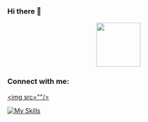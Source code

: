 ### Hi there 👋
<div id="header" align="center">
  <img src="https://media.giphy.com/media/3kPDmoWdBpQPNhCnUG/giphy.gif" width="100"/>
</div>
<h3 align="left">Connect with me:</h3>
<p align="left">

 <a href="
www.linkedin.com/in/patrick-g-5289701ba"><img src="<i class="ci ci-redis ci-3x"></i>"/></a>

</p>


[![My Skills](https://skillicons.dev/icons?i=html,css,javascript,nodejs,typescript,reactjs&theme=light)](https://skillicons.dev)










<!--
**aynpat/aynpat** is a ✨ _special_ ✨ repository because its `README.md` (this file) appears on your GitHub profile.

Here are some ideas to get you started:

- 🔭 I’m currently working on ...
- 🌱 I’m currently learning ...
- 👯 I’m looking to collaborate on ...
- 🤔 I’m looking for help with ...
- 💬 Ask me about ...
- 📫 How to reach me: ...
- 😄 Pronouns: ...
- ⚡ Fun fact: ...
-->
